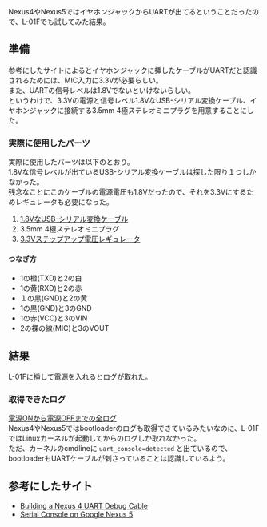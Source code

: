 Nexus4やNexus5ではイヤホンジャックからUARTが出てるということだったので、L-01Fでも試してみた結果。

## 準備
参考にしたサイトによるとイヤホンジャックに挿したケーブルがUARTだと認識されるためには、MIC入力に3.3Vが必要らしい。  
また、UARTの信号レベルは1.8Vでないといけないらしい。  
というわけで、3.3Vの電源と信号レベル1.8VなUSB-シリアル変換ケーブル、イヤホンジャックに接続する3.5mm 4極ステレオミニプラグを用意することにした。

### 実際に使用したパーツ
実際に使用したパーツは以下のとおり。  
1.8Vな信号レベルが出ているUSB-シリアル変換ケーブルは探した限り１つしかなかった。  
残念なことにこのケーブルの電源電圧も1.8Vだったので、それを3.3Vにするためレギュレータも必要になった。

1. [1.8VなUSB-シリアル変換ケーブル](http://jp.rs-online.com/web/p/interface-development-kits/7158525/)
2. 3.5mm 4極ステレオミニプラグ
3.  [3.3Vステップアップ電圧レギュレータ](http://www.switch-science.com/catalog/1391/)

#### つなぎ方
* 1の橙(TXD)と2の白
* 1の黄(RXD)と2の赤
* １の黒(GND)と2の黄
* 1の黒(GND)と3のGND
* 1の赤(VCC)と3のVIN
* 2の裸の線(MIC)と3のVOUT

## 結果
L-01Fに挿して電源を入れるとログが取れた。

### 取得できたログ
[電源ONから電源OFFまでの全ログ](https://gist.github.com/hiikezoe/11390036)  
Nexus4やNexus5ではbootloaderのログも取得できているみたいなのに、L-01FではLinuxカーネルが起動してからのログしか取れなかった。  
ただ、カーネルのcmdlineに
`uart_console=detected`
と出ているので、bootloaderもUARTケーブルが刺さっていることは認識しているよう。

## 参考にしたサイト
* [Building a Nexus 4 UART Debug Cable](https://blog.accuvant.com/jduckandryan/building-a-nexus-4-uart-debug-cable/)
* [Serial Console on Google Nexus 5](http://www.abclinuxu.cz/blog/Lorris/2013/12/serial-console-on-google-nexus-5)